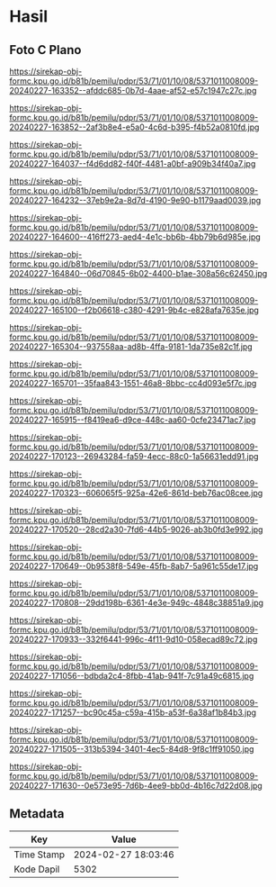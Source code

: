 # Hasil

## Foto C Plano

https://sirekap-obj-formc.kpu.go.id/b81b/pemilu/pdpr/53/71/01/10/08/5371011008009-20240227-163352--afddc685-0b7d-4aae-af52-e57c1947c27c.jpg

https://sirekap-obj-formc.kpu.go.id/b81b/pemilu/pdpr/53/71/01/10/08/5371011008009-20240227-163852--2af3b8e4-e5a0-4c6d-b395-f4b52a0810fd.jpg

https://sirekap-obj-formc.kpu.go.id/b81b/pemilu/pdpr/53/71/01/10/08/5371011008009-20240227-164037--f4d6dd82-f40f-4481-a0bf-a909b34f40a7.jpg

https://sirekap-obj-formc.kpu.go.id/b81b/pemilu/pdpr/53/71/01/10/08/5371011008009-20240227-164232--37eb9e2a-8d7d-4190-9e90-b1179aad0039.jpg

https://sirekap-obj-formc.kpu.go.id/b81b/pemilu/pdpr/53/71/01/10/08/5371011008009-20240227-164600--416ff273-aed4-4e1c-bb6b-4bb79b6d985e.jpg

https://sirekap-obj-formc.kpu.go.id/b81b/pemilu/pdpr/53/71/01/10/08/5371011008009-20240227-164840--06d70845-6b02-4400-b1ae-308a56c62450.jpg

https://sirekap-obj-formc.kpu.go.id/b81b/pemilu/pdpr/53/71/01/10/08/5371011008009-20240227-165100--f2b06618-c380-4291-9b4c-e828afa7635e.jpg

https://sirekap-obj-formc.kpu.go.id/b81b/pemilu/pdpr/53/71/01/10/08/5371011008009-20240227-165304--937558aa-ad8b-4ffa-9181-1da735e82c1f.jpg

https://sirekap-obj-formc.kpu.go.id/b81b/pemilu/pdpr/53/71/01/10/08/5371011008009-20240227-165701--35faa843-1551-46a8-8bbc-cc4d093e5f7c.jpg

https://sirekap-obj-formc.kpu.go.id/b81b/pemilu/pdpr/53/71/01/10/08/5371011008009-20240227-165915--f8419ea6-d9ce-448c-aa60-0cfe23471ac7.jpg

https://sirekap-obj-formc.kpu.go.id/b81b/pemilu/pdpr/53/71/01/10/08/5371011008009-20240227-170123--26943284-fa59-4ecc-88c0-1a56631edd91.jpg

https://sirekap-obj-formc.kpu.go.id/b81b/pemilu/pdpr/53/71/01/10/08/5371011008009-20240227-170323--606065f5-925a-42e6-861d-beb76ac08cee.jpg

https://sirekap-obj-formc.kpu.go.id/b81b/pemilu/pdpr/53/71/01/10/08/5371011008009-20240227-170520--28cd2a30-7fd6-44b5-9026-ab3b0fd3e992.jpg

https://sirekap-obj-formc.kpu.go.id/b81b/pemilu/pdpr/53/71/01/10/08/5371011008009-20240227-170649--0b9538f8-549e-45fb-8ab7-5a961c55de17.jpg

https://sirekap-obj-formc.kpu.go.id/b81b/pemilu/pdpr/53/71/01/10/08/5371011008009-20240227-170808--29dd198b-6361-4e3e-949c-4848c38851a9.jpg

https://sirekap-obj-formc.kpu.go.id/b81b/pemilu/pdpr/53/71/01/10/08/5371011008009-20240227-170933--332f6441-996c-4f11-9d10-058ecad89c72.jpg

https://sirekap-obj-formc.kpu.go.id/b81b/pemilu/pdpr/53/71/01/10/08/5371011008009-20240227-171056--bdbda2c4-8fbb-41ab-941f-7c91a49c6815.jpg

https://sirekap-obj-formc.kpu.go.id/b81b/pemilu/pdpr/53/71/01/10/08/5371011008009-20240227-171257--bc90c45a-c59a-415b-a53f-6a38af1b84b3.jpg

https://sirekap-obj-formc.kpu.go.id/b81b/pemilu/pdpr/53/71/01/10/08/5371011008009-20240227-171505--313b5394-3401-4ec5-84d8-9f8c1ff91050.jpg

https://sirekap-obj-formc.kpu.go.id/b81b/pemilu/pdpr/53/71/01/10/08/5371011008009-20240227-171630--0e573e95-7d6b-4ee9-bb0d-4b16c7d22d08.jpg


## Metadata

| Key        | Value               |
| ---------- | ------------------- |
| Time Stamp | 2024-02-27 18:03:46 |
| Kode Dapil | 5302                |



